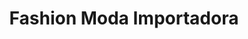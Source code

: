 ---
title: "Fashion Moda Importadora"
url: /santo-domingo-oeste/fashion-moda-importadora/
shop: Kleidung
---